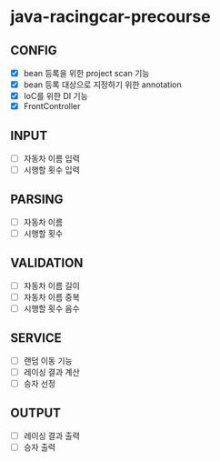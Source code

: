 # java-racingcar-precourse

## CONFIG
- [X] bean 등록을 위한 project scan 기능
- [X] bean 등록 대상으로 지정하기 위한 annotation
- [X] IoC를 위한 DI 기능
- [X] FrontController

## INPUT
- [ ] 자동차 이름 입력
- [ ] 시행할 횟수 입력

## PARSING
- [ ] 자동차 이름
- [ ] 시행할 횟수

## VALIDATION
- [ ] 자동차 이름 길이
- [ ] 자동차 이름 중복
- [ ] 시행할 횟수 음수

## SERVICE
- [ ] 랜덤 이동 기능
- [ ] 레이싱 결과 계산
- [ ] 승자 선정

## OUTPUT
- [ ] 레이싱 결과 출력
- [ ] 승자 출력